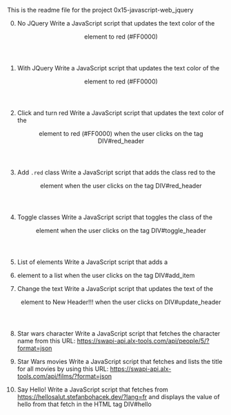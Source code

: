 This is the readme file for the project 0x15-javascript-web_jquery

0. No JQuery
Write a JavaScript script that updates the text color of the <header> element to red (#FF0000)

1. With JQuery
Write a JavaScript script that updates the text color of the <header> element to red (#FF0000)

2. Click and turn red
Write a JavaScript script that updates the text color of the <header> element to red (#FF0000) when the user clicks on the tag DIV#red_header

3. Add `.red` class
Write a JavaScript script that adds the class red to the <header> element when the user clicks on the tag DIV#red_header

4. Toggle classes
Write a JavaScript script that toggles the class of the <header> element when the user clicks on the tag DIV#toggle_header

5. List of elements
Write a JavaScript script that adds a <li> element to a list when the user clicks on the tag DIV#add_item

6. Change the text
Write a JavaScript script that updates the text of the <header> element to New Header!!! when the user clicks on DIV#update_header

7. Star wars character
Write a JavaScript script that fetches the character name from this URL: https://swapi-api.alx-tools.com/api/people/5/?format=json

8. Star Wars movies
Write a JavaScript script that fetches and lists the title for all movies by using this URL: https://swapi-api.alx-tools.com/api/films/?format=json

9. Say Hello!
Write a JavaScript script that fetches from https://hellosalut.stefanbohacek.dev/?lang=fr and displays the value of hello from that fetch in the HTML tag DIV#hello


